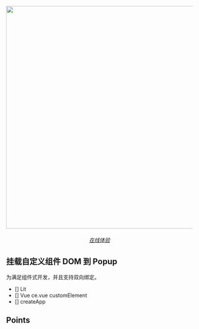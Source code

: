 <p align="center">
  <img src="https://cdn.jsdelivr.net/gh/pinky-pig/pic-bed/images20230727161358.png" width="600"/>
</p>


<h6 align='center'>
  <a href="https://superellipse.mmeme.me/">在线体验</a>
</h6>

## 挂载自定义组件 DOM 到 Popup

为满足组件式开发，并且支持双向绑定。

- [] Lit
- [] Vue ce.vue customElement
- [] createApp


## Points
